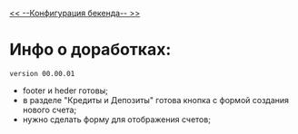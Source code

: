 [<< --Конфигурация бекенда-- >>](https://github.com/ekip-s/my_life_app)

# Инфо о доработках:

`version 00.00.01`

- footer и heder готовы;
- в разделе "Кредиты и Депозиты" готова кнопка с формой создания нового счета;
- нужно сделать форму для отображения счетов;
